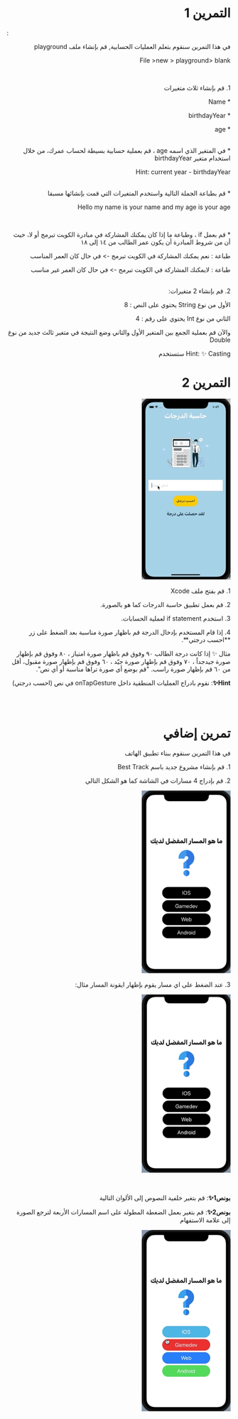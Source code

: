  

<p dir="rtl">
  <h1 align="right">التمرين 1</h1>:</p>


<p dir="rtl">
في هذا التمرين سنقوم بتعلم العمليات الحسابية, قم بإنشاء ملف playground </p>

<p dir="rtl">
File >new > playground> blank</p>

<br>

<p dir="rtl">
1.  قم بإنشاء ثلاث متغيرات </p>



<p dir="rtl">
* Name 

<p dir="rtl">
* birthdayYear

<p dir="rtl">
* age

<br>
 <br>
<p dir="rtl">
* في المتغير الذي اسمه age ، قم بعملية حسابية بسيطة لحساب عمرك، من خلال استخدام متغير birthdayYear

<p dir="rtl">
Hint: current year - birthdayYear


<br>
 <br>
<p dir="rtl">
* قم بطباعة الجملة التالية واستخدم المتغيرات التي قمت بإنشائها مسبقا

<p dir="rtl">
Hello my name is your name and my age is your age</p>


<br>
<p dir="rtl">
* قم بعمل if ، وطباعة ما إذا كان يمكنك المشاركة في مبادرة الكويت تبرمج أو لا، حيث أن من شروط المبادرة أن يكون عمر الطالب من ١٤ إلى ١٨
<p dir="rtl">
 طباعة : نعم يمكنك المشاركة في الكويت تبرمج -> في حال كان العمر المناسب
<p dir="rtl">
 طباعة : لايمكنك المشاركة في الكويت تبرمج -> في حال كان العمر غير مناسب


<br>
 <br>
<p dir="rtl">
2. قم بإنشاء 2 متغيرات:</p>


<p dir="rtl">
الأول من نوع String يحتوي على النص : 8</p>


<p dir="rtl">
الثاني من نوع Int يحتوي على رقم : 4  </p>


<p dir="rtl">
والآن قم بعملية الجمع بين المتغير الأول والثاني وضع النتيجة في متغير ثالث جديد من نوع Double </p>


<p dir="rtl">
Hint: ✨ Casting  ستستخدم 


 
 <h1 align="right">التمرين 2</h1>

<p dir="rtl">
<img src="/cw3.gif" width="200" alt="alt_text" title="image_tooltip">
</p>

<p dir="rtl">
1. قم بفتح ملف Xcode 

<p dir="rtl">
2. قم بعمل تطبيق حاسبة الدرجات كما هو بالصورة.

<p dir="rtl">
3. استخدم if statement لعملية الحسابات.

<p dir="rtl">
4. إذا قام المستخدم بإدخال الدرجة قم باظهار  صورة مناسبة بعد الضغط على زر **احسب درجتي**.

<p dir="rtl">
 مثال ✨ إذا كانت درجة الطالب ٩٠ وفوق قم باظهار صورة امتياز ، ٨٠ وفوق قم بإظهار صورة جيدجداً ، ٧٠ وفوق قم بإظهار صورة جيّد ، ٦٠ وفوق قم بإظهار صورة مقبول، أقل من ٦٠ قم بإظهار صورة راسب. "قم بوضع أي صورة تراها مناسبة أو أي نص".

<br>
<p dir="rtl">
<strong>Hint✨</strong>: نقوم بادراج العمليات المنطقية داخل onTapGesture في نص (احسب درجتي)</p>

<br>
<br>



 <h1 align="right">تمرين إضافي </h1>

<p dir="rtl">
في هذا التمرين سنقوم ببناء تطبيق الهاتف </p>



<p dir="rtl">
1.  قم بإنشاء مشروع جديد باسم Best Track

<p dir="rtl">
2. قم بإدراج 4 مسارات في الشاشة  كما هو الشكل التالي
<p dir="rtl">
 

<p dir="rtl">
<img src="/cw1-1.png" width="200" alt="alt_text" title="image_tooltip">
</p>



<p dir="rtl">
3. عند الضغط على اي مسار يقوم بإظهار ايقونة المسار  مثال: 

<p dir="rtl">
<img src="/cw1-2.gif" width="200" alt="alt_text" title="image_tooltip">
</p>



<br>

<p dir="rtl">
<strong>بونص1✨</strong>:  قم بتغير خلفية النصوص إلى الألوان التالية</p>


<p dir="rtl">
<strong>بونص2✨</strong>:  قم بتغير بعمل الضغطة المطولة على اسم المسارات الأربعة لترجع الصورة إلى علامة الاستفهام</p>

<p dir="rtl">
<img src="/cw1-3.gif" width="200" alt="alt_text" title="image_tooltip">
</p>

<br>
<br>
